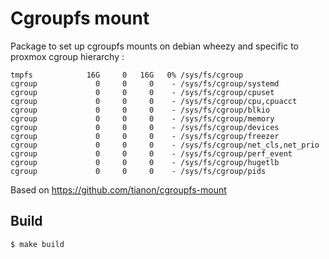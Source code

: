 # Cgroupfs mount

Package to set up cgroupfs mounts on debian wheezy and specific to proxmox cgroup hierarchy :
```
tmpfs            16G     0   16G   0% /sys/fs/cgroup
cgroup             0     0     0    - /sys/fs/cgroup/systemd
cgroup             0     0     0    - /sys/fs/cgroup/cpuset
cgroup             0     0     0    - /sys/fs/cgroup/cpu,cpuacct
cgroup             0     0     0    - /sys/fs/cgroup/blkio
cgroup             0     0     0    - /sys/fs/cgroup/memory
cgroup             0     0     0    - /sys/fs/cgroup/devices
cgroup             0     0     0    - /sys/fs/cgroup/freezer
cgroup             0     0     0    - /sys/fs/cgroup/net_cls,net_prio
cgroup             0     0     0    - /sys/fs/cgroup/perf_event
cgroup             0     0     0    - /sys/fs/cgroup/hugetlb
cgroup             0     0     0    - /sys/fs/cgroup/pids
```

Based on https://github.com/tianon/cgroupfs-mount

## Build

```
$ make build
```
